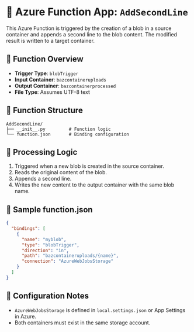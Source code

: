 # 🔧 Azure Function App: `AddSecondLine`

This Azure Function is triggered by the creation of a blob in a source container and appends a second line to the blob content. The modified result is written to a target container.

## 🧠 Function Overview

- **Trigger Type**: `blobTrigger`
- **Input Container**: `bazcontaineruploads`
- **Output Container**: `bazcontainerprocessed`
- **File Type**: Assumes UTF-8 text

## 📂 Function Structure

```
AddSecondLine/
├── __init__.py         # Function logic
└── function.json       # Binding configuration
```

## 🔄 Processing Logic

1. Triggered when a new blob is created in the source container.
2. Reads the original content of the blob.
3. Appends a second line.
4. Writes the new content to the output container with the same blob name.

## 📎 Sample function.json

```json
{
  "bindings": [
    {
      "name": "myblob",
      "type": "blobTrigger",
      "direction": "in",
      "path": "bazcontaineruploads/{name}",
      "connection": "AzureWebJobsStorage"
    }
  ]
}
```

## 🔐 Configuration Notes

- `AzureWebJobsStorage` is defined in `local.settings.json` or App Settings in Azure.
- Both containers must exist in the same storage account.
